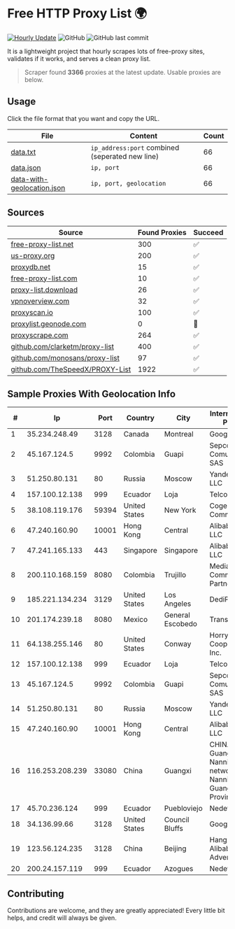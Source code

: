 
# Free HTTP Proxy List 🌍

[![Hourly Update](https://github.com/mertguvencli/http-proxy-list/actions/workflows/main.yml/badge.svg?branch=main)](https://github.com/mertguvencli/http-proxy-list/actions/workflows/main.yml)
![GitHub](https://img.shields.io/github/license/mertguvencli/http-proxy-list)
![GitHub last commit](https://img.shields.io/github/last-commit/mertguvencli/http-proxy-list)

It is a lightweight project that hourly scrapes lots of free-proxy sites, validates if it works, and serves a clean proxy list.


> Scraper found **3366** proxies at the latest update. Usable proxies are below.

## Usage

Click the file format that you want and copy the URL.


|File|Content|Count|
|----|-------|-----|
|[data.txt](https://raw.githubusercontent.com/mertguvencli/http-proxy-list/main/proxy-list/data.txt)|`ip_address:port` combined (seperated new line)|66|
|[data.json](https://raw.githubusercontent.com/mertguvencli/http-proxy-list/main/proxy-list/data.json)|`ip, port`|66|
|[data-with-geolocation.json](https://raw.githubusercontent.com/mertguvencli/http-proxy-list/main/proxy-list/data-with-geolocation.json)|`ip, port, geolocation`|66|

## Sources

|Source|Found Proxies|Succeed|
|------|-------------|-------|
|[free-proxy-list.net](https://free-proxy-list.net)|300|✅|
|[us-proxy.org](https://www.us-proxy.org)|200|✅|
|[proxydb.net](http://proxydb.net)|15|✅|
|[free-proxy-list.com](https://free-proxy-list.com/?page=&port=&type%5B%5D=http&type%5B%5D=https&up_time=0&search=Search)|10|✅|
|[proxy-list.download](https://www.proxy-list.download/HTTP)|26|✅|
|[vpnoverview.com](https://vpnoverview.com/privacy/anonymous-browsing/free-proxy-servers)|32|✅|
|[proxyscan.io](https://www.proxyscan.io)|100|✅|
|[proxylist.geonode.com](https://proxylist.geonode.com/api/proxy-list?limit=300&page=1&sort_by=lastChecked&sort_type=desc&protocols=http,https)|0|🚫|
|[proxyscrape.com](https://api.proxyscrape.com/v2/?request=displayproxies&protocol=http&timeout=10000&country=all&ssl=all&anonymity=all)|264|✅|
|[github.com/clarketm/proxy-list](https://raw.githubusercontent.com/clarketm/proxy-list/master/proxy-list-raw.txt)|400|✅|
|[github.com/monosans/proxy-list](https://raw.githubusercontent.com/monosans/proxy-list/main/proxies/http.txt)|97|✅|
|[github.com/TheSpeedX/PROXY-List](https://raw.githubusercontent.com/TheSpeedX/PROXY-List/master/http.txt)|1922|✅|


## Sample Proxies With Geolocation Info

|#|Ip|Port|Country|City|Internet Service Provider|
|-|--|----|-------|----|-------------------------|
|1|35.234.248.49|3128|Canada|Montreal|Google LLC|
|2|45.167.124.5|9992|Colombia|Guapi|Sepcom Comunicaciones SAS|
|3|51.250.80.131|80|Russia|Moscow|Yandex.Cloud LLC|
|4|157.100.12.138|999|Ecuador|Loja|Telconet S.A|
|5|38.108.119.176|59394|United States|New York|Cogent Communications|
|6|47.240.160.90|10001|Hong Kong|Central|Alibaba.com LLC|
|7|47.241.165.133|443|Singapore|Singapore|Alibaba.com LLC|
|8|200.110.168.159|8080|Colombia|Trujillo|Media Commerce Partners S.A|
|9|185.221.134.234|3129|United States|Los Angeles|DediPath|
|10|201.174.239.18|8080|Mexico|General Escobedo|Transtelco Inc|
|11|64.138.255.146|80|United States|Conway|Horry Telephone Cooperative, Inc.|
|12|157.100.12.138|999|Ecuador|Loja|Telconet S.A|
|13|45.167.124.5|9992|Colombia|Guapi|Sepcom Comunicaciones SAS|
|14|51.250.80.131|80|Russia|Moscow|Yandex.Cloud LLC|
|15|47.240.160.90|10001|Hong Kong|Central|Alibaba.com LLC|
|16|116.253.208.239|33080|China|Guangxi|CHINATELECOM Guangxi Nanning IDC networkdescr: Nanning, Guangxi Province, P.R.|
|17|45.70.236.124|999|Ecuador|Puebloviejo|Nedetel S.A.|
|18|34.136.99.66|3128|United States|Council Bluffs|Google LLC|
|19|123.56.124.235|3128|China|Beijing|Hangzhou Alibaba Advertising Co|
|20|200.24.157.119|999|Ecuador|Azogues|Nedetel S.A.|



## Contributing

Contributions are welcome, and they are greatly appreciated! Every
little bit helps, and credit will always be given.

